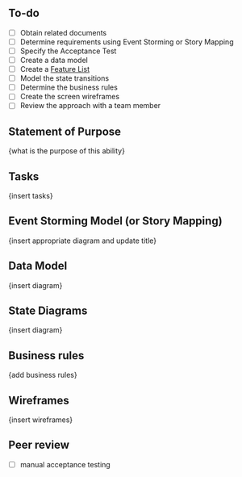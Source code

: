 ## To-do

- [ ] Obtain related documents
- [ ] Determine requirements using Event Storming or Story Mapping
- [ ] Specify the Acceptance Test
- [ ] Create a data model
- [ ] Create a [Feature List](https://github.com/civilcode/playbook/blob/master/process/05%20development/fdd/feature-list.md)
- [ ] Model the state transitions
- [ ] Determine the business rules
- [ ] Create the screen wireframes
- [ ] Review the approach with a team member

## Statement of Purpose

{what is the purpose of this ability}

## Tasks

{insert tasks}

## Event Storming Model (or Story Mapping)

{insert appropriate diagram and update title}

## Data Model

{insert diagram}

## State Diagrams

{insert diagram}

## Business rules

{add business rules}

## Wireframes

{insert wireframes}

## Peer review

- [ ] manual acceptance testing
